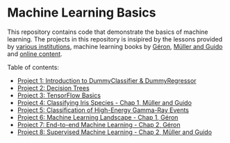 # Machine Learning Basics
This repository contains code that demonstrate the basics of machine learning. The projects in this repository is insipired by the lessons provided by [various institutions](https://github.com/UBC-CS/cpsc330/blob/master/LICENSE.md), machine learning books by [Géron](https://www.amazon.com/Hands-Machine-Learning-Scikit-Learn-TensorFlow/dp/1492032646/ref=sr_1_2?qid=1688982464&refinements=p_27%3AAurelien+Geron&s=books&sr=1-2), [Müller and Guido](https://www.amazon.com/Introduction-Machine-Learning-Python-Scientists/dp/1449369413) and [online content](https://www.coursera.org/learn/machine-learning-duke/home/welcome). 

Table of contents:
- [Project 1: Introduction to DummyClassifier & DummyRegressor](https://github.com/karim-mttk/machine-learning-basics/blob/main/ML_Project1.ipynb)
- [Project 2: Decision Trees](https://github.com/karim-mttk/machine-learning-basics/blob/main/ML_Project2.ipynb)
- [Project 3: TensorFlow Basics](https://github.com/karim-mttk/machine-learning-basics/blob/8002c0f644768ff7200e4b915494859a7cb3f275/Project3_tensorflow_basics.ipynb)
- [Project 4: Classifying Iris Species - Chap 1, Müller and Guido](https://github.com/karim-mttk/machine-learning-basics/blob/d042cec5de051edcf4b9e73608e777a076f23d23/Project4_Classifying_Iris_Species.ipynb)
- [Project 5: Classification of High-Energy Gamma-Ray Events](https://github.com/karim-mttk/machine-learning-basics/blob/7d2fe43d8f890dbab6bdd345a67a8c38d2607740/Project5_classification_gamma_rays.ipynb)
- [Project 6: Machine Learning Landscape - Chap 1, Géron](https://github.com/karim-mttk/machine-learning-basics/blob/a4e5b2a83975cc1ba34dca8f63a189376fac623a/Project_6_mahcine_learning_landscape_.ipynb)
- [Project 7: End-to-end Machine Learning - Chap 2, Géron](https://github.com/karim-mttk/machine-learning-basics/blob/c61d19844f1dd31bdefc699b75cd307ce8d9debd/Project_7_end_to_end_machine_learning.ipynb)
- [Project 8: Supervised Machine Learning - Chap 2, Müller and Guido](https://github.com/karim-mttk/machine-learning-basics/blob/464e8e15d0048f610fed3fe2f56decfdef8e71b9/project_8_supervised_learning.ipynb)
